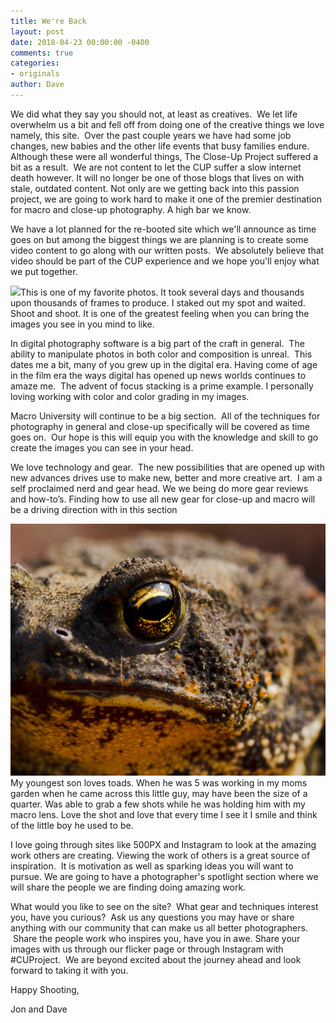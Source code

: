 ```yaml
---
title: We're Back
layout: post
date: 2018-04-23 00:00:00 -0400
comments: true
categories:
- originals
author: Dave
---
```

We did what they say you should not, at least as creatives.  We let life overwhelm us a bit and fell off from doing one of the creative things we love namely, this site.  Over the past couple years we have had some job changes, new babies and the other life events that busy families endure.  Although these were all wonderful things, The Close-Up Project suffered a bit as a result.  We are not content to let the CUP suffer a slow internet death however.  It will no longer be one of those blogs that lives on with stale, outdated content. Not only are we getting back into this passion project, we are going to work hard to make it one of the premier destination for macro and close-up photography.  A high bar we know.

We have a lot planned for the re-booted site which we'll announce as time goes on but among the biggest things we are planning is to create some video content to go along with our written posts.  We absolutely believe that video should be part of the CUP experience and we hope you'll enjoy what we put together.

<p class="post-image"><img src="/uploads/2018/04/21/IMG_9134.jpg"/>This is one of my favorite photos.  It took several days and thousands upon thousands of frames to produce.  I staked out my spot and waited.  Shoot and shoot.  It is one of the greatest feeling when you can bring the images you see in you mind to like.</p>

In digital photography software is a big part of the craft in general.  The ability to manipulate photos in both color and composition is unreal.  This dates me a bit, many of you grew up in the digital era. Having come of age in the film era the ways digital has opened up news worlds continues to amaze me.  The advent of focus stacking is a prime example.  I personally loving working with color and color grading in my images.

Macro University will continue to be a big section.  All of the techniques for photography in general and close-up specifically will be covered as time goes on.  Our hope is this will equip you with the knowledge and skill to go create the images you can see in your head.

We love technology and gear.  The new possibilities that are opened up with new advances drives use to make new, better and more creative art.  I am a self proclaimed nerd and gear head.  We we being do more gear reviews and how-to’s.  Finding how to use all new gear for close-up and macro will be a driving direction with in this section

<p class="post-image"><img src="/uploads/2018/04/21/SV08172012078.jpg"/>My youngest son loves toads.  When he was 5 was working in my moms garden when he came across this little guy, may have been the size of a quarter.  Was able to grab a few shots while he was holding him with my macro lens.  Love the shot and love that every time I see it I smile and think of the little boy he used to be.</p>

I love going through sites like 500PX and Instagram to look at the amazing work others are creating. Viewing the work of others is a great source of inspiration.  It is motivation as well as sparking ideas you will want to pursue.  We are going to have a photographer's spotlight section where we will share the people we are finding doing amazing work.

What would you like to see on the site?  What gear and techniques interest you, have you curious?  Ask us any questions you may have or share anything with our community that can make us all better photographers.  Share the people work who inspires you, have you in awe.  Share your images with us through our flicker page or through Instagram with #CUProject.  We are beyond excited about the journey ahead and look forward to taking it with you.

Happy Shooting,

Jon and Dave